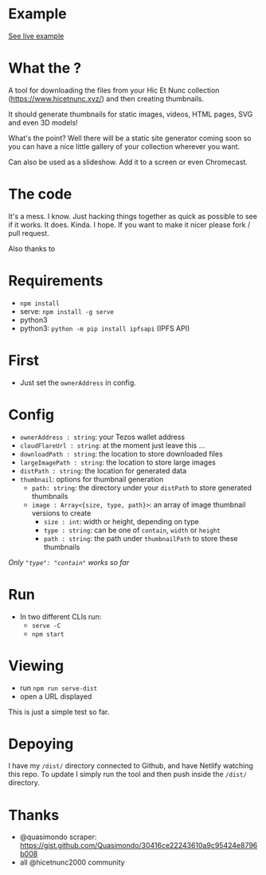 # Example

[See live example](https://zealous-swartz-f72bdd.netlify.app/)
# What the  ?

A tool for downloading the files from your Hic Et Nunc collection (https://www.hicetnunc.xyz/) and then creating thumbnails.

It should generate thumbnails for static images, videos, HTML pages, SVG and even 3D models!

What's the point? Well there will be a static site generator coming soon so you can have a nice little gallery of your collection wherever you want.

Can also be used as a slideshow. Add it to a screen or even Chromecast.

# The code

It's a mess. I know. Just hacking things together as quick as possible to see if it works. It does. Kinda. I hope. If you want to make it nicer please fork / pull request.

Also thanks to 

# Requirements

- `npm install`
- serve: `npm install -g serve`
- python3
- python3: `python -m pip install ipfsapi` (IPFS API)

# First

- Just set the `ownerAddress` in config.

# Config

- `ownerAddress : string`: your Tezos wallet address
- `cloudFlareUrl : string`: at the moment just leave this ...
- `downloadPath : string`: the location to store downloaded files
- `largeImagePath : string`: the location to store large images
- `distPath : string`: the location for generated data
- `thumbnail`: options for thumbnail generation
  - `path: string`: the directory under your `distPath` to store generated thumbnails
  - `image : Array<{size, type, path}>`: an array of image thumbnail versions to create
    - `size : int`: width or height, depending on type
    - `type : string`: can be one of `contain`, `width` or `height`
    - `path : string`: the path under `thumbnailPath` to store these thumbnails

*Only `"type": "contain"` works so far*

# Run

- In two different CLIs run:
  - `serve -C`
  - `npm start`

# Viewing

- run `npm run serve-dist`
- open a URL displayed

This is just a simple test so far.

# Depoying

I have my `/dist/` directory connected to Github, and have Netlify watching this repo. To update I simply run the tool and then push inside the `/dist/` directory.

# Thanks

- @quasimondo scraper: https://gist.github.com/Quasimondo/30416ce22243610a9c95424e8796b008
- all @hicetnunc2000 community